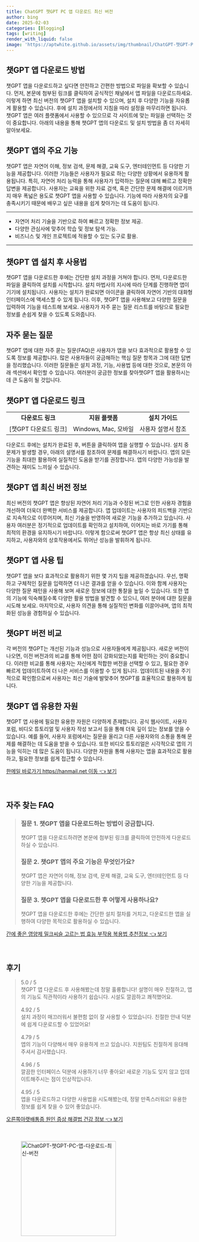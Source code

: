 ```yaml
---
title: ChatGPT 챗GPT PC 앱 다운로드 최신 버전
author: bing
date: 2025-02-03
categories: [Blogging]
tags: [writing]
render_with_liquid: false
image: 'https://aptwhite.github.io/assets/img/thumbnail/ChatGPT-챗GPT-PC-앱-다운로드-최신-버전.webp'
---
```



<h2 id='챗GPT_앱_다운로드'>챗GPT 앱 다운로드 방법</h2>

<p>챗GPT 앱을 다운로드하고 싶다면 안전하고 간편한 방법으로 파일을 확보할 수 있습니다. 먼저, 본문에 첨부된 링크를 클릭하여 공식적인 채널에서 앱 파일을 다운로드하세요. 이렇게 하면 최신 버전의 챗GPT 앱을 설치할 수 있으며, 설치 후 다양한 기능을 자유롭게 활용할 수 있습니다. 후에 설치 과정에서의 지침을 따라 설정을 마무리하면 됩니다. 챗GPT 앱은 여러 플랫폼에서 사용할 수 있으므로 각 사이트에 맞는 파일을 선택하는 것이 중요합니다. 아래의 내용을 통해 챗GPT 앱의 다운로드 및 설치 방법을 좀 더 자세히 알아보세요.</p>

<h2 id='챗GPT_앱_주요_기능'>챗GPT 앱의 주요 기능</h2>

<p>챗GPT 앱은 자연어 이해, 정보 검색, 문제 해결, 교육 도구, 엔터테인먼트 등 다양한 기능을 제공합니다. 이러한 기능들은 사용자가 필요로 하는 다양한 상황에서 유용하게 활용됩니다. 특히, 자연어 처리 능력을 통해 사용자가 입력하는 질문에 대해 빠르고 정확한 답변을 제공합니다. 사용자는 교육을 위한 자료 검색, 혹은 간단한 문제 해결에 이르기까지 매우 폭넓은 용도로 챗GPT 앱을 사용할 수 있습니다. 기능에 따라 사용자의 요구를 충족시키기 때문에 배우고 싶은 내용을 쉽게 찾아가는 데 도움이 됩니다.</p>

<hr />

<ul>
    <li>자연어 처리 기술을 기반으로 하여 빠르고 정확한 정보 제공.</li>
    <li>다양한 관심사에 맞추어 학습 및 정보 탐색 가능.</li>
    <li>비즈니스 및 개인 프로젝트에 적용할 수 있는 도구로 활용.</li>
</ul>

<hr />

<h2 id='챗GPT_앱_설치_후_사용법'>챗GPT 앱 설치 후 사용법</h2>

<p>챗GPT 앱을 다운로드한 후에는 간단한 설치 과정을 거쳐야 합니다. 먼저, 다운로드한 파일을 클릭하여 설치를 시작합니다. 설치 마법사의 지시에 따라 단계를 진행하면 앱이 기기에 설치됩니다. 사용자는 설치가 완료되면 아이콘을 클릭하여 자연어 기반의 대화형 인터페이스에 액세스할 수 있게 됩니다. 이후, 챗GPT 앱을 사용해보고 다양한 질문을 입력하여 기능을 테스트해 보세요. 사용자가 자주 묻는 질문 리스트를 바탕으로 필요한 정보를 손쉽게 찾을 수 있도록 도와줍니다.</p>

<h2 id='자주_묻는_질문'>자주 묻는 질문</h2>

<p>챗GPT 앱에 대한 자주 묻는 질문(FAQ)은 사용자가 앱을 보다 효과적으로 활용할 수 있도록 정보를 제공합니다. 많은 사용자들이 궁금해하는 핵심 질문 항목과 그에 대한 답변을 정리했습니다. 이러한 질문들은 설치 과정, 기능, 사용법 등에 대한 것으로, 본문의 아래 섹션에서 확인할 수 있습니다. 여러분이 궁금한 정보를 찾아챗GPT 앱을 활용하시는데 큰 도움이 될 것입니다.</p>

<h2 id='챗GPT_앱_다운로드_링크'>챗GPT 앱 다운로드 링크</h2>

<table>
    <tr>
        <td style="text-align: center; height: 17px;"><b>다운로드 링크</b></td>
        <td style="text-align: center; height: 17px;"><b>지원 플랫폼</b></td>
        <td style="text-align: center; height: 17px;"><b>설치 가이드</b></td>
    </tr>
    <tr>
        <td style="text-align: center; height: 17px;">[챗GPT 다운로드 링크]</td>
        <td style="text-align: center; height: 17px;">Windows, Mac, 모바일</td>
        <td style="text-align: center; height: 17px;">사용자 설명서 참조</td>
    </tr>
</table>

<p>다운로드 후에는 설치가 완료된 후, 버튼을 클릭하여 앱을 실행할 수 있습니다. 설치 중 문제가 발생할 경우, 아래의 설명서를 참조하여 문제를 해결하시기 바랍니다. 앱의 모든 기능을 최대한 활용하여 실질적인 도움을 받기를 권장합니다. 앱의 다양한 가능성을 발견하는 재미도 느끼실 수 있습니다.</p>

<h2 id='챗GPT_앱_최신_버전'>챗GPT 앱 최신 버전 정보</h2>

<p>최신 버전의 챗GPT 앱은 향상된 자연어 처리 기능과 수정된 버그로 인한 사용자 경험을 개선하여 더욱더 완벽한 서비스를 제공합니다. 앱 업데이트는 사용자의 피드백을 기반으로 지속적으로 이루어지며, 최신 기술을 반영하여 새로운 기능을 추가하고 있습니다. 사용자 여러분은 정기적으로 업데이트를 확인하고 설치하여, 이어지는 바로 가기를 통해 최적의 환경을 유지하시기 바랍니다. 이렇게 함으로써 챗GPT 앱은 항상 최신 상태를 유지하고, 사용자와의 상호작용에서도 뛰어난 성능을 발휘하게 됩니다.</p>

<h2 id='챗GPT_앱_사용_팁'>챗GPT 앱 사용 팁</h2>

<p>챗GPT 앱을 보다 효과적으로 활용하기 위한 몇 가지 팁을 제공하겠습니다. 우선, 명확하고 구체적인 질문을 입력하면 더 나은 결과를 얻을 수 있습니다. 이와 함께 사용자는 다양한 질문 패턴을 사용해 보며 새로운 정보에 대한 통찰을 높일 수 있습니다. 또한 앱의 기능에 익숙해질수록 다양한 활용 방법을 발견할 수 있으니, 여러 분야에 대한 질문을 시도해 보세요. 마지막으로, 사용자 의견을 통해 실질적인 변화를 이끌어내며, 앱의 최적화된 성능을 경험하실 수 있습니다.</p>

<h2 id='챗GPT_버전_비교'>챗GPT 버전 비교</h2>

<p>각 버전의 챗GPT는 개선된 기능과 성능으로 사용자들에게 제공됩니다. 새로운 버전이 나오면, 이전 버전과의 비교를 통해 어떤 점이 강화되었는지를 확인하는 것이 중요합니다. 이러한 비교를 통해 사용자는 자신에게 적합한 버전을 선택할 수 있고, 필요한 경우 빠르게 업데이트하여 더 나은 서비스를 이용할 수 있게 됩니다. 업데이트된 내용을 주기적으로 확인함으로써 사용자는 최신 기술에 발맞추어 챗GPT를 효율적으로 활용하게 됩니다.</p>

<h2 id='챗GPT_앱_유용한_자원'>챗GPT 앱 유용한 자원</h2>

<p>챗GPT 앱 사용에 필요한 유용한 자원은 다양하게 존재합니다. 공식 웹사이트, 사용자 포럼, 비디오 튜토리얼 및 사용자 작성 보고서 등을 통해 더욱 깊이 있는 정보를 얻을 수 있습니다. 예를 들어, 사용자 포럼에서는 질문을 올리고 다른 사용자와의 소통을 통해 문제를 해결하는 데 도움을 받을 수 있습니다. 또한 비디오 튜토리얼은 시각적으로 앱의 기능을 익히는 데 많은 도움이 됩니다. 다양한 자원을 통해 사용자는 앱을 효과적으로 활용하고, 필요한 정보를 쉽게 접근할 수 있습니다.</p>


<p><a class="click-button" title="한메일 바로가기 https//hanmail.net 이동" href="https://aptwhite.github.io/posts/%ED%95%9C%EB%A9%94%EC%9D%BC-%EB%B0%94%EB%A1%9C%EA%B0%80%EA%B8%B0-httpshanmail.net-%EC%9D%B4%EB%8F%99/" rel="dofollow">한메일 바로가기 https//hanmail.net 이동 👈 보기</a></p><br>
<h2 id='자주_찾는_FAQ'>자주 찾는 FAQ</h2>
<div itemscope="" itemtype="https://schema.org/FAQPage"> 
<blockquote> 
<div itemscope="" itemprop="mainEntity" itemtype="https://schema.org/Question"> 
<h3 itemprop="name">질문 1. 챗GPT 앱을 다운로드하는 방법이 궁금합니다.</h3> 
<div itemscope="" itemprop="acceptedAnswer" itemtype="https://schema.org/Answer"> 
<span itemprop="text"> 
<p>챗GPT 앱을 다운로드하려면 본문에 첨부된 링크를 클릭하여 안전하게 다운로드하실 수 있습니다.</p> 
</span> 
</div> 
</div> 
<div itemscope="" itemprop="mainEntity" itemtype="https://schema.org/Question"> 
<h3 itemprop="name">질문 2. 챗GPT 앱의 주요 기능은 무엇인가요?</h3> 
<div itemscope="" itemprop="acceptedAnswer" itemtype="https://schema.org/Answer"> 
<span itemprop="text"> 
<p>챗GPT 앱은 자연어 이해, 정보 검색, 문제 해결, 교육 도구, 엔터테인먼트 등 다양한 기능을 제공합니다.</p> 
</span> 
</div> 
</div> 
<div itemscope="" itemprop="mainEntity" itemtype="https://schema.org/Question"> 
<h3 itemprop="name">질문 3. 챗GPT 앱을 다운로드한 후 어떻게 사용하나요?</h3> 
<div itemscope="" itemprop="acceptedAnswer" itemtype="https://schema.org/Answer"> 
<span itemprop="text"> 
<p>챗GPT 앱을 다운로드한 후에는 간단한 설치 절차를 거치고, 다운로드한 앱을 실행하여 다양한 목적으로 활용하실 수 있습니다.</p> 
</span> 
</div> 
</div> 
</blockquote> 
</div>
<p><a class="click-button" title="간에 좋은 영양제 밀크씨슬 고르는 법 효능 부작용 복용법 추천정보" href="https://aptwhite.github.io/posts/%EA%B0%84%EC%97%90-%EC%A2%8B%EC%9D%80-%EC%98%81%EC%96%91%EC%A0%9C-%EB%B0%80%ED%81%AC%EC%94%A8%EC%8A%AC-%EA%B3%A0%EB%A5%B4%EB%8A%94-%EB%B2%95-%ED%9A%A8%EB%8A%A5-%EB%B6%80%EC%9E%91%EC%9A%A9-%EB%B3%B5%EC%9A%A9%EB%B2%95-%EC%B6%94%EC%B2%9C%EC%A0%95%EB%B3%B4/" rel="dofollow">간에 좋은 영양제 밀크씨슬 고르는 법 효능 부작용 복용법 추천정보 👈 보기</a></p><br>
<h2 id='후기'>후기</h2>
<div itemscope itemtype="https://schema.org/Product">
  <blockquote>
  <div itemprop="review" itemscope itemtype="https://schema.org/Review">
      <div itemprop="reviewRating" itemscope itemtype="https://schema.org/Rating"> <span itemprop="ratingValue">5.0</span> / <span itemprop="bestRating">5</span> </div>
      <span itemprop="reviewBody">챗GPT 앱 다운로드 후 사용해봤는데 정말 훌륭합니다! 설명이 매우 친절하고, 앱의 기능도 직관적이라 사용하기 쉽습니다. 시설도 깔끔하고 쾌적했어요.</span>
  </div>
  <br>
  <div itemprop="review" itemscope itemtype="https://schema.org/Review">
      <div itemprop="reviewRating" itemscope itemtype="https://schema.org/Rating"> <span itemprop="ratingValue">4.92</span> / <span itemprop="bestRating">5</span> </div>
      <span itemprop="reviewBody">설치 과정이 매끄러워서 불편함 없이 잘 사용할 수 있었습니다. 친절한 안내 덕분에 쉽게 다운로드할 수 있었어요!</span>
  </div>
  <br>
  <div itemprop="review" itemscope itemtype="https://schema.org/Review">
      <div itemprop="reviewRating" itemscope itemtype="https://schema.org/Rating"> <span itemprop="ratingValue">4.79</span> / <span itemprop="bestRating">5</span> </div>
      <span itemprop="reviewBody">앱의 기능이 다양해서 매우 유용하게 쓰고 있습니다. 지원팀도 친절하게 응대해 주셔서 감사했습니다.</span>
  </div>
  <br>
  <div itemprop="review" itemscope itemtype="https://schema.org/Review">
      <div itemprop="reviewRating" itemscope itemtype="https://schema.org/Rating"> <span itemprop="ratingValue">4.96</span> / <span itemprop="bestRating">5</span> </div>
      <span itemprop="reviewBody">깔끔한 인터페이스 덕분에 사용하기 너무 좋아요! 새로운 기능도 잊지 않고 업데이트해주시는 점이 인상적입니다.</span>
  </div>
  <br>
  <div itemprop="review" itemscope itemtype="https://schema.org/Review">
      <div itemprop="reviewRating" itemscope itemtype="https://schema.org/Rating"> <span itemprop="ratingValue">4.95</span> / <span itemprop="bestRating">5</span> </div>
      <span itemprop="reviewBody">앱을 다운로드하고 다양한 사용법을 시도해봤는데, 정말 만족스러워요! 유용한 정보를 쉽게 찾을 수 있어 좋았습니다.</span>
  </div>
  </blockquote>
</div>
<p><a class="click-button" title="오른쪽아랫배통증 원인 증상 해결법 건강 정보" href="https://aptwhite.github.io/posts/%EC%98%A4%EB%A5%B8%EC%AA%BD%EC%95%84%EB%9E%AB%EB%B0%B0%ED%86%B5%EC%A6%9D-%EC%9B%90%EC%9D%B8-%EC%A6%9D%EC%83%81-%ED%95%B4%EA%B2%B0%EB%B2%95-%EA%B1%B4%EA%B0%95-%EC%A0%95%EB%B3%B4/" rel="dofollow">오른쪽아랫배통증 원인 증상 해결법 건강 정보 👈 보기</a></p><br>
<figure class="image"><img src="https://aptwhite.github.io/assets/img/thumbnail/ChatGPT-챗GPT-PC-앱-다운로드-최신-버전.webp" alt="ChatGPT-챗GPT-PC-앱-다운로드-최신-버전" width="256" height="256"></figure>